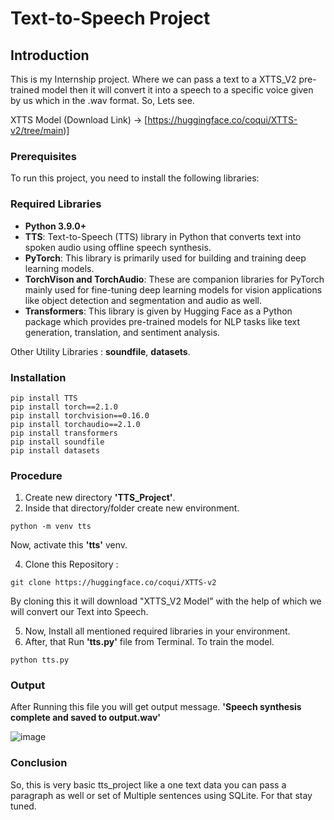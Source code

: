 # Text-to-Speech Project

## Introduction

This is my Internship project. Where we can pass a text to a XTTS_V2 pre-trained model then it will convert it into a speech to a specific voice given by us which in the .wav format.
So, Lets see.

XTTS Model (Download Link) -> [https://huggingface.co/coqui/XTTS-v2/tree/main)]

### Prerequisites
To run this project, you need to install the following libraries:
### Required Libraries

- **Python 3.9.0+**
- **TTS**: Text-to-Speech (TTS) library in Python that converts text into spoken audio using offline speech synthesis.
- **PyTorch**: This library is primarily used for building and training deep learning models.
- **TorchVison and TorchAudio**: These are companion libraries for PyTorch mainly used for fine-tuning deep learning models for vision applications like object detection and segmentation and audio as well.
- **Transformers**: This library is given by Hugging Face as a Python package which provides pre-trained models for NLP tasks like text generation, translation, and sentiment analysis.


Other Utility Libraries : **soundfile**, **datasets**.

### Installation

   ```
   pip install TTS
   pip install torch==2.1.0
   pip install torchvision==0.16.0
   pip install torchaudio==2.1.0
   pip install transformers
   pip install soundfile
   pip install datasets
   ```

### Procedure

1.   Create new directory **'TTS_Project'**.
2.   Inside that directory/folder create new environment.
   
   ```
   python -m venv tts
   ```

  Now, activate this **'tts'** venv.
  
4.   Clone this Repository :

   ```
   git clone https://huggingface.co/coqui/XTTS-v2
   ```
   By cloning this it will download "XTTS_V2 Model" with the help of which we will convert our Text into Speech.

5.   Now, Install all mentioned required libraries in your environment.
6.   After, that Run **'tts.py'** file from Terminal. To train the model.
   ```
   python tts.py
   ```

### Output

After Running this file you will get output message.
     **'Speech synthesis complete and saved to output.wav'**

![image](https://github.com/user-attachments/assets/b1efcc67-a8a3-4444-8952-5f8235a8737e)

### Conclusion

So, this is very basic tts_project like a one text data you can pass a paragraph as well or set of Multiple sentences using SQLite.
For that stay tuned.





